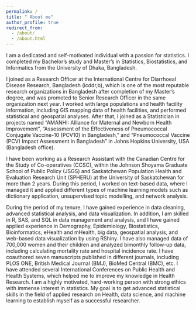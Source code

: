 ```yaml
---
permalink: /
title: " About me"
author_profile: true
redirect_from: 
  - /about/
  - /about.html
---
```


I am a dedicated and self-motivated individual with a passion for
statistics. I completed my Bachelor’s study and Master’s in Statistics,
Biostatistics, and Informatics from the University of Dhaka, Bangladesh.


I joined as a Research Officer at the International Centre for
Diarrhoeal Disease Research, Bangladesh (icddr,b), which is one of the
most reputable research organizations in Bangladesh after completion of
my Master’s degree, and was promoted to Senior Research Officer in the
same organization next year. I worked with large populations and health
facility information, including GIS mapping data of health facilities,
and performed statistical and geospatial analyses. After that, I joined
as a Statistician in projects named “AMANHI: Alliance for Maternal and
Newborn Health Improvement”, “Assessment of the Effectiveness of
Pneumococcal Conjugate Vaccine-10 (PCV10) in Bangladesh,” and
“Pneumococcal Vaccine (PCV) Impact Assessment in Bangladesh” in Johns
Hopkins University, USA (Bangladesh office).

I have been working as a Research Assistant with the Canadian Centre for
the Study of Co-operatives (CCSC), within the Johnson Shoyama Graduate
School of Public Policy (JSGS) and Saskatchewan Population Health and
Evaluation Research Unit (SPHERU) at the University of Saskatchewan for
more than 2 years. During this period, I worked on text-based data,
where I managed it and applied different types of machine learning
models such as dictionary application, unsupervised topic modelling, and
network analysis.

During the period of my tenure, I have gained experience in data
cleaning, advanced statistical analysis, and data visualization. In
addition, I am skilled in R, SAS, and SQL in data management and
analysis, and I have gained applied experience in Demography,
Epidemiology, Biostatistics, Bioinformatics, eHealth and mHealth, big
data, geospatial analysis, and web-based data visualization by using
RShiny. I have also managed data of 700,000 women and their children and
analyzed bimonthly follow-up data, including calculating mortality rate
and hospital incidence rate. I have coauthored seven manuscripts
published in different journals, including PLOS ONE, British Medical
Journal (BMJ), BioMed Central (BMC), etc. I have attended several
International Conferences on Public Health and Health Systems, which
helped me to improve my knowledge in Health Research. I am a highly
motivated, hard-working person with strong ethics with immense interest
in statistics. My goal is to get advanced statistical skills in the
field of applied research on Health, data science, and machine learning
to establish myself as a successful researcher.
